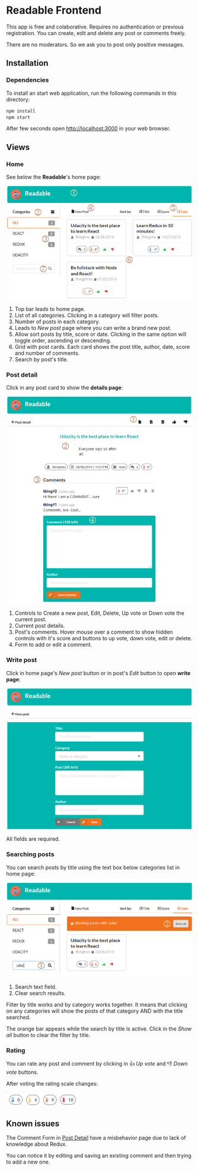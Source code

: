 # Readable Frontend

This app is free and colaborative. Requires no authentication or previous registration. You can create, edit and delete any post or comments freely.

There are no moderators. So we ask you to post only positive messages.

## Installation

### Dependencies

To install an start web application, run the following commands in this directory:

```sh
npm install
npm start
```

After few seconds open [http://localhost:3000](http://localhost:3000) in your web browser.

## Views

### Home

See below the **Readable**'s home page:

![Home Page](public/assets/img/home-page.png)

1) Top bar leads to home page.
2) List of all categories. Clicking in a category will filter posts.
3) Number of posts in each category.
4) Leads to *New post* page where you can write a brand new post.
5) Allow sort posts by title, score or date. Clicking in the same option will toggle order, ascending or descending.
6) Grid with post cards. Each card shows the post title, author, date, score and number of comments.
7) Search by post's title.

### Post detail

Click in any post card to show the **details page**:

![Post detail](public/assets/img/post-detail.png)

1) Controls to Create a new post, Edit, Delete, Up vote or Down vote the current post.
2) Current post details.
3) Post's comments. Hover mouse over a comment to show hidden controls with it's score and buttons to up vote, down vote, edit or delete.
4) Form to add or edit a comment.

### Write post

Click in home page's *New post* button or in post's *Edit* button to open **write page**:

![Write post](public/assets/img/post-write.png)

All fields are required.

### Searching posts

You can search posts by title using the text box below categories list in home page:

![Searching](public/assets/img/searching.png)

1) Search text field.
2) Clear search results.

Filter by title works and by category works together. It means that clicking on any categories will show the posts of that category AND with the title searched.

The orange bar appears while the search by title is active. Click in the *Show all* button to clear the filter by title.

### Rating

You can rate any post and comment by clicking in :thumbsup: *Up vote* and :thumbsdown: *Down vote* buttons.

After voting the rating scale changes:

![Rating scales](public/assets/img/rating-scales.png)

## Known issues

The Comment Form in [Post Detail](#post-detail) have a misbehavior page due to lack of knowledge about Redux.

You can notice it by editing and saving an existing comment and then trying to add a new one.